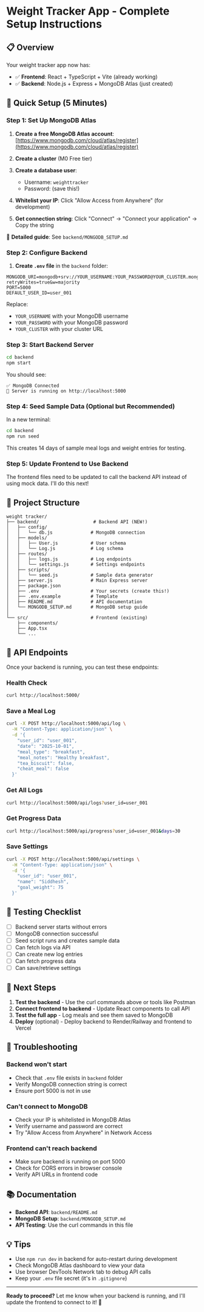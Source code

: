 # Weight Tracker App - Complete Setup Instructions

## 📋 Overview

Your weight tracker app now has:
- ✅ **Frontend**: React + TypeScript + Vite (already working)
- ✅ **Backend**: Node.js + Express + MongoDB Atlas (just created)

## 🚀 Quick Setup (5 Minutes)

### Step 1: Set Up MongoDB Atlas

1. **Create a free MongoDB Atlas account**: [https://www.mongodb.com/cloud/atlas/register](https://www.mongodb.com/cloud/atlas/register)

2. **Create a cluster** (M0 Free tier)

3. **Create a database user**:
   - Username: `weighttracker`
   - Password: (save this!)

4. **Whitelist your IP**: Click "Allow Access from Anywhere" (for development)

5. **Get connection string**: Click "Connect" → "Connect your application" → Copy the string

📖 **Detailed guide**: See `backend/MONGODB_SETUP.md`

### Step 2: Configure Backend

1. **Create `.env` file** in the `backend` folder:

```env
MONGODB_URI=mongodb+srv://YOUR_USERNAME:YOUR_PASSWORD@YOUR_CLUSTER.mongodb.net/weight_tracker?retryWrites=true&w=majority
PORT=5000
DEFAULT_USER_ID=user_001
```

Replace:
- `YOUR_USERNAME` with your MongoDB username
- `YOUR_PASSWORD` with your MongoDB password
- `YOUR_CLUSTER` with your cluster URL

### Step 3: Start Backend Server

```bash
cd backend
npm start
```

You should see:
```
✅ MongoDB Connected
🚀 Server is running on http://localhost:5000
```

### Step 4: Seed Sample Data (Optional but Recommended)

In a new terminal:
```bash
cd backend
npm run seed
```

This creates 14 days of sample meal logs and weight entries for testing.

### Step 5: Update Frontend to Use Backend

The frontend files need to be updated to call the backend API instead of using mock data. I'll do this next!

## 📁 Project Structure

```
weight tracker/
├── backend/                    # Backend API (NEW!)
│   ├── config/
│   │   └── db.js              # MongoDB connection
│   ├── models/
│   │   ├── User.js            # User schema
│   │   └── Log.js             # Log schema
│   ├── routes/
│   │   ├── logs.js            # Log endpoints
│   │   └── settings.js        # Settings endpoints
│   ├── scripts/
│   │   └── seed.js            # Sample data generator
│   ├── server.js              # Main Express server
│   ├── package.json
│   ├── .env                   # Your secrets (create this!)
│   ├── .env.example           # Template
│   ├── README.md              # API documentation
│   └── MONGODB_SETUP.md       # MongoDB setup guide
│
└── src/                       # Frontend (existing)
    ├── components/
    ├── App.tsx
    └── ...
```

## 🔌 API Endpoints

Once your backend is running, you can test these endpoints:

### Health Check
```bash
curl http://localhost:5000/
```

### Save a Meal Log
```bash
curl -X POST http://localhost:5000/api/log \
  -H "Content-Type: application/json" \
  -d '{
    "user_id": "user_001",
    "date": "2025-10-01",
    "meal_type": "breakfast",
    "meal_notes": "Healthy breakfast",
    "tea_biscuit": false,
    "cheat_meal": false
  }'
```

### Get All Logs
```bash
curl http://localhost:5000/api/logs?user_id=user_001
```

### Get Progress Data
```bash
curl http://localhost:5000/api/progress?user_id=user_001&days=30
```

### Save Settings
```bash
curl -X POST http://localhost:5000/api/settings \
  -H "Content-Type: application/json" \
  -d '{
    "user_id": "user_001",
    "name": "Siddhesh",
    "goal_weight": 75
  }'
```

## 🧪 Testing Checklist

- [ ] Backend server starts without errors
- [ ] MongoDB connection successful
- [ ] Seed script runs and creates sample data
- [ ] Can fetch logs via API
- [ ] Can create new log entries
- [ ] Can fetch progress data
- [ ] Can save/retrieve settings

## 🔄 Next Steps

1. **Test the backend** - Use the curl commands above or tools like Postman
2. **Connect frontend to backend** - Update React components to call API
3. **Test the full app** - Log meals and see them saved to MongoDB
4. **Deploy** (optional) - Deploy backend to Render/Railway and frontend to Vercel

## 🐛 Troubleshooting

### Backend won't start
- Check that `.env` file exists in `backend` folder
- Verify MongoDB connection string is correct
- Ensure port 5000 is not in use

### Can't connect to MongoDB
- Check your IP is whitelisted in MongoDB Atlas
- Verify username and password are correct
- Try "Allow Access from Anywhere" in Network Access

### Frontend can't reach backend
- Make sure backend is running on port 5000
- Check for CORS errors in browser console
- Verify API URLs in frontend code

## 📚 Documentation

- **Backend API**: `backend/README.md`
- **MongoDB Setup**: `backend/MONGODB_SETUP.md`
- **API Testing**: Use the curl commands in this file

## 💡 Tips

- Use `npm run dev` in backend for auto-restart during development
- Check MongoDB Atlas dashboard to view your data
- Use browser DevTools Network tab to debug API calls
- Keep your `.env` file secret (it's in `.gitignore`)

---

**Ready to proceed?** Let me know when your backend is running, and I'll update the frontend to connect to it! 🚀
